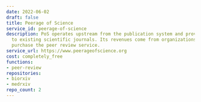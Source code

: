 ```yaml
---
date: 2022-06-02
draft: false
title: Peerage of Science
service_id: peerage-of-science
description: PoS operates upstream from the publication system and provides support
  to existing scientific journals. Its revenues come from organizations wishing to
  purchase the peer review service.
service_url: https://www.peerageofscience.org
cost: completely_free
functions:
- peer-review
repositories:
- biorxiv
- medrxiv
repo_count: 2
---
```



